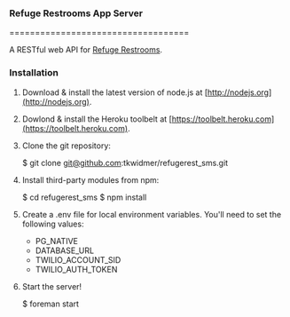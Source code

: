 ### Refuge Restrooms App Server
===================================

A RESTful web API for [Refuge Restrooms](http://www.refugerestrooms.org).

### Installation

1. Download & install the latest version of node.js at [http://nodejs.org](http://nodejs.org).

2. Dowlond & install the Heroku toolbelt at [https://toolbelt.heroku.com](https://toolbelt.heroku.com).

3. Clone the git repository:

    $ git clone git@github.com:tkwidmer/refugerest_sms.git

4. Install third-party modules from npm:

    $ cd refugerest_sms
    $ npm install

5. Create a .env file for local environment variables. You'll need to set the following values:

    - PG_NATIVE
    - DATABASE_URL
    - TWILIO_ACCOUNT_SID
    - TWILIO_AUTH_TOKEN

6. Start the server!

    $ foreman start